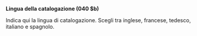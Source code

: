 **Lingua della catalogazione (040 $b)**

Indica qui la lingua di catalogazione. Scegli tra inglese, francese, tedesco, italiano e spagnolo.